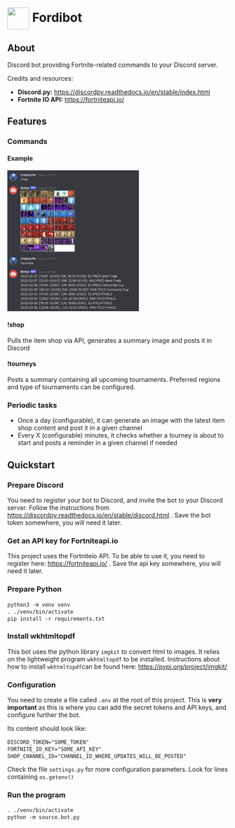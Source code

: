 # <img src="https://raw.githack.com/FortAwesome/Font-Awesome/master/svgs/solid/ghost.svg" card_color="#40DBB0" width="50" height="50" style="vertical-align:middle"/> Fordibot

## About
Discord bot providing Fortnite-related commands to your Discord server.

Credits and resources:
* **Discord.py:** https://discordpy.readthedocs.io/en/stable/index.html
* **Fortnite IO API:** https://fortniteapi.io/

## Features
### Commands
#### Example
<p>
  <img src="docs/images/example.png" width="300" title="Example">
</p>

#### !shop
Pulls the item shop via API, generates a summary image and posts it in Discord

#### !tourneys
Posts a summary containing all upcoming tournaments. Preferred regions and type of tournaments can be configured.

### Periodic tasks
* Once a day (configurable), it can generate an image with the latest item shop content and post it in a given channel
* Every X (configurable) minutes, it checks whether a tourney is about to start and posts a reminder in a given channel if needed

## Quickstart
### Prepare Discord
You need to register your bot to Discord, and invite the bot to your Discord server. Follow the instructions from https://discordpy.readthedocs.io/en/stable/discord.html . Save the bot token somewhere, you will need it later.

### Get an API key for Fortniteapi.io
This project uses the Fortniteio API. To be able to use it, you need to register here: https://fortniteapi.io/ . Save the api key somewhere, you will need it later.

### Prepare Python
```
python3 -m venv venv
. ./venv/bin/activate
pip install -r requirements.txt
```

### Install wkhtmltopdf
This bot uses the python library `imgkit` to convert html to images. It relies on the lightweight program `wkhtmltopdf` to be installed. Instructions about how to install `wkhtmltopdf`can be found here: https://pypi.org/project/imgkit/ 

### Configuration
You need to create a file called `.env` at the root of this project. This is **very important** as this is where you can add the secret tokens and API keys, and configure further the bot.

Its content should look like:
```
DISCORD_TOKEN="SOME_TOKEN"
FORTNITE_IO_KEY="SOME_API_KEY"
SHOP_CHANNEL_ID="CHANNEL_ID_WHERE_UPDATES_WILL_BE_POSTED"
```
Check the file `settings.py` for more configuration parameters. Look for lines containing `os.getenv()`

### Run the program
```
. ./venv/bin/activate
python -m source.bot.py
```
